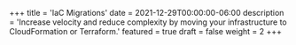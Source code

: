 +++
title = 'IaC Migrations'
date = 2021-12-29T00:00:00-06:00
description = 'Increase velocity and reduce complexity by moving your infrastructure to CloudFormation or Terraform.'
featured = true
draft = false
weight = 2
+++
